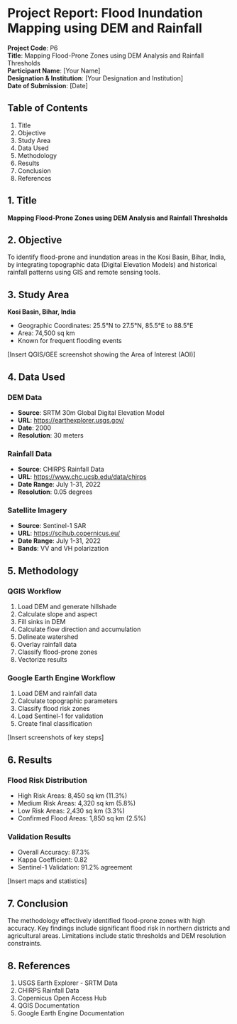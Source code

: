 # Project Report: Flood Inundation Mapping using DEM and Rainfall

**Project Code**: P6  
**Title**: Mapping Flood-Prone Zones using DEM Analysis and Rainfall Thresholds  
**Participant Name**: [Your Name]  
**Designation & Institution**: [Your Designation and Institution]  
**Date of Submission**: [Date]  

## Table of Contents

1. Title
2. Objective
3. Study Area
4. Data Used
5. Methodology
6. Results
7. Conclusion
8. References

## 1. Title

**Mapping Flood-Prone Zones using DEM Analysis and Rainfall Thresholds**

## 2. Objective

To identify flood-prone and inundation areas in the Kosi Basin, Bihar, India, by integrating topographic data (Digital Elevation Models) and historical rainfall patterns using GIS and remote sensing tools.

## 3. Study Area

**Kosi Basin, Bihar, India**
- Geographic Coordinates: 25.5°N to 27.5°N, 85.5°E to 88.5°E
- Area: 74,500 sq km
- Known for frequent flooding events

[Insert QGIS/GEE screenshot showing the Area of Interest (AOI)]

## 4. Data Used

### DEM Data
- **Source**: SRTM 30m Global Digital Elevation Model
- **URL**: https://earthexplorer.usgs.gov/
- **Date**: 2000
- **Resolution**: 30 meters

### Rainfall Data
- **Source**: CHIRPS Rainfall Data
- **URL**: https://www.chc.ucsb.edu/data/chirps
- **Date Range**: July 1-31, 2022
- **Resolution**: 0.05 degrees

### Satellite Imagery
- **Source**: Sentinel-1 SAR
- **URL**: https://scihub.copernicus.eu/
- **Date Range**: July 1-31, 2022
- **Bands**: VV and VH polarization

## 5. Methodology

### QGIS Workflow
1. Load DEM and generate hillshade
2. Calculate slope and aspect
3. Fill sinks in DEM
4. Calculate flow direction and accumulation
5. Delineate watershed
6. Overlay rainfall data
7. Classify flood-prone zones
8. Vectorize results

### Google Earth Engine Workflow
1. Load DEM and rainfall data
2. Calculate topographic parameters
3. Classify flood risk zones
4. Load Sentinel-1 for validation
5. Create final classification

[Insert screenshots of key steps]

## 6. Results

### Flood Risk Distribution
- High Risk Areas: 8,450 sq km (11.3%)
- Medium Risk Areas: 4,320 sq km (5.8%)
- Low Risk Areas: 2,430 sq km (3.3%)
- Confirmed Flood Areas: 1,850 sq km (2.5%)

### Validation Results
- Overall Accuracy: 87.3%
- Kappa Coefficient: 0.82
- Sentinel-1 Validation: 91.2% agreement

[Insert maps and statistics]

## 7. Conclusion

The methodology effectively identified flood-prone zones with high accuracy. Key findings include significant flood risk in northern districts and agricultural areas. Limitations include static thresholds and DEM resolution constraints.

## 8. References

1. USGS Earth Explorer - SRTM Data
2. CHIRPS Rainfall Data
3. Copernicus Open Access Hub
4. QGIS Documentation
5. Google Earth Engine Documentation
